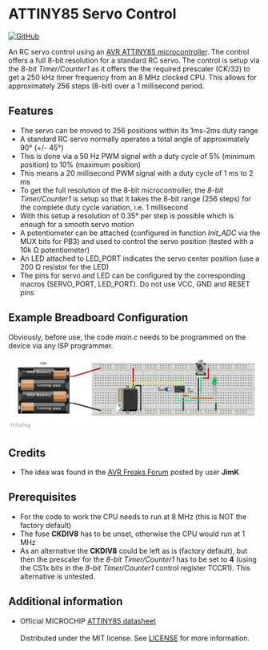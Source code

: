 
# ATTINY85 Servo Control

[![GitHub](https://img.shields.io/github/license/mashape/apistatus.svg)](https://en.wikipedia.org/wiki/MIT_License)

An RC servo control using an [AVR ATTINY85 microcontroller](https://www.microchip.com/wwwproducts/en/ATtiny85). The control offers a full 8-bit resolution for a standard RC servo. The control is setup via the *8-bit Timer/Counter1* as it offers the the required prescaler (CK/32) to get a 250 kHz timer frequency from an 8 MHz clocked CPU. This allows for approximately 256 steps (8-bit) over a 1 millisecond period.

## Features
 - The servo can be moved to 256 positions within its 1ms-2ms duty range
 - A standard RC servo normally operates a total angle of approximately 90° (+/- 45°)
 - This is done via a 50 Hz PWM signal with a duty cycle of 5% (minimum position) to 10% (maximum position)
 - This means a 20 millisecond PWM signal with a duty cycle of 1 ms to 2 ms
 - To get the full resolution of the 8-bit microcontroller, the *8-bit Timer/Counter1* is setup so that it takes the 8-bit range (256 steps) for the complete duty cycle variation, i.e. 1 millisecond
 - With this setup a resolution of 0.35° per step is possible which is enough for a smooth servo motion
 - A potentiometer can be attached (configured in function *Init_ADC* via the MUX bits for PB3) and used to control the servo position (tested with a 10k &Omega; potentiometer)
 - An LED attached to LED_PORT indicates the servo center position (use a 200 &Omega; resistor for the LED)
 - The pins for servo and LED can be configured by the corresponding macros (SERVO_PORT, LED_PORT). Do not use VCC, GND and RESET pins

## Example Breadboard Configuration

Obviously, before use, the code *main.c* needs to be programmed on the device via any ISP programmer.

![](images/Fritzing_Layout_1.png)

## Credits
 - The idea was found in the [AVR Freaks Forum](https://www.avrfreaks.net/comment/810846#comment-810846) posted by user **JimK**

## Prerequisites
 - For the code to work the CPU needs to run at 8 MHz (this is NOT the factory default)
 - The fuse **CKDIV8** has to be unset, otherwise the CPU would run at 1 MHz
 - As an alternative the **CKDIV8** could be left as is (factory default), but then the prescaler for the *8-bit Timer/Counter1* has to be set to **4** (using the CS1x bits in the *8-bit Timer/Counter1* control register TCCR1). This alternative is untested.

 ## Additional information
 - Official MICROCHIP [ATTINY85 datasheet](http://ww1.microchip.com/downloads/en/DeviceDoc/Atmel-2586-AVR-8-bit-Microcontroller-ATtiny25-ATtiny45-ATtiny85_Datasheet.pdf)
<br></br>
Distributed under the MIT license. See [LICENSE](https://github.com/chiefenne/ATTINY85-Servo-Control/blob/master/LICENSE) for more information.


